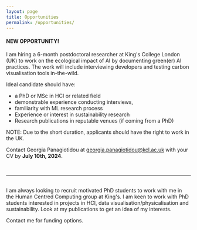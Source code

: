 ```yaml
---
layout: page
title: Opportunities
permalink: /opportunities/
---
```


#### **NEW OPPORTUNITY!**

I am hiring a 6-month postdoctoral researcher at King's College London (UK) to work on the ecological impact of AI by documenting green(er) AI practices. The work will include interviewing developers and testing carbon visualisation tools in-the-wild.

Ideal candidate should have: 
- a PhD or MSc in HCI or related field
- demonstrable experience conducting interviews, 
- familiarity with ML research process 
- Experience or interest in sustainability research
- Research publications in reputable venues (if coming from a PhD)

NOTE: Due to the short duration, applicants should have the right to work in the UK.

Contact Georgia Panagiotidou at georgia.panagiotidou@kcl.ac.uk with your CV by **July 10th, 2024**. 

<br>
<hr>
<br>
I am always looking to recruit motivated PhD students to work with me in the Human Centred Computing group at King's. I am keen to work with PhD students interested in projects in HCI, data visualisation/physicalisation and sustainability. Look at my publications to get an idea of my interests.

Contact me for funding options.
